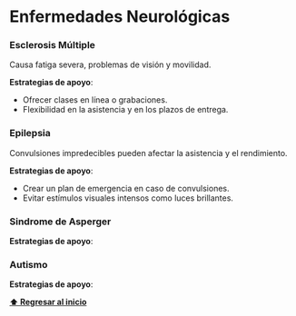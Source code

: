 # Enfermedades Neurológicas

### Esclerosis Múltiple
Causa fatiga severa, problemas de visión y movilidad.

**Estrategias de apoyo**:
- Ofrecer clases en línea o grabaciones.
- Flexibilidad en la asistencia y en los plazos de entrega.

### Epilepsia
Convulsiones impredecibles pueden afectar la asistencia y el rendimiento.

**Estrategias de apoyo**:
- Crear un plan de emergencia en caso de convulsiones.
- Evitar estímulos visuales intensos como luces brillantes.

### Sindrome de Asperger
**Estrategias de apoyo**:

### Autismo
**Estrategias de apoyo**:

**[⬆ Regresar al inicio](/README.md)**
